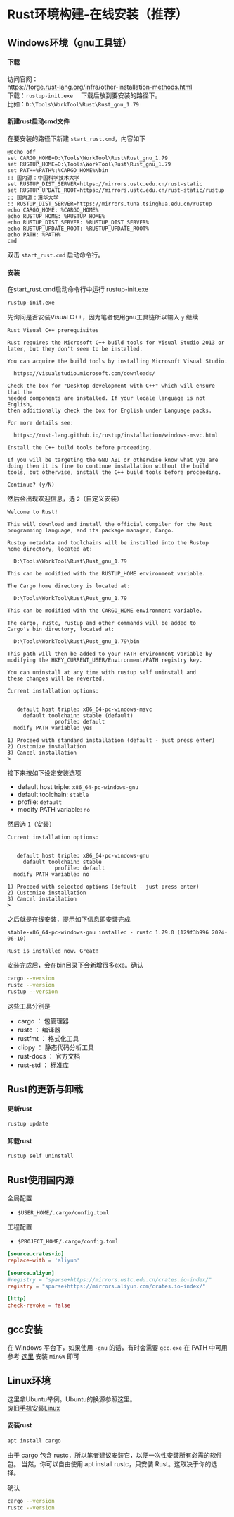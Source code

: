 # Rust环境构建-在线安装（推荐）

## Windows环境（gnu工具链）
#### 下载
访问官网：  
https://forge.rust-lang.org/infra/other-installation-methods.html  
下载：``rustup-init.exe  ``
下载后放到要安装的路径下。  
比如：``D:\Tools\WorkTool\Rust\Rust_gnu_1.79``

#### 新建rust启动cmd文件
在要安装的路径下新建 ``start_rust.cmd``，内容如下
```
@echo off
set CARGO_HOME=D:\Tools\WorkTool\Rust\Rust_gnu_1.79
set RUSTUP_HOME=D:\Tools\WorkTool\Rust\Rust_gnu_1.79
set PATH=%PATH%;%CARGO_HOME%\bin
:: 国内源：中国科学技术大学
set RUSTUP_DIST_SERVER=https://mirrors.ustc.edu.cn/rust-static
set RUSTUP_UPDATE_ROOT=https://mirrors.ustc.edu.cn/rust-static/rustup
:: 国内源：清华大学
:: RUSTUP_DIST_SERVER=https://mirrors.tuna.tsinghua.edu.cn/rustup
echo CARGO_HOME: %CARGO_HOME%
echo RUSTUP_HOME: %RUSTUP_HOME%
echo RUSTUP_DIST_SERVER: %RUSTUP_DIST_SERVER%
echo RUSTUP_UPDATE_ROOT: %RUSTUP_UPDATE_ROOT%
echo PATH: %PATH%
cmd
```
双击 ``start_rust.cmd`` 启动命令行。

#### 安装
在start_rust.cmd启动命令行中运行 rustup-init.exe  
```bash
rustup-init.exe
```
先询问是否安装Visual C++，因为笔者使用gnu工具链所以输入 ``y`` 继续
```
Rust Visual C++ prerequisites

Rust requires the Microsoft C++ build tools for Visual Studio 2013 or
later, but they don't seem to be installed.

You can acquire the build tools by installing Microsoft Visual Studio.

  https://visualstudio.microsoft.com/downloads/

Check the box for "Desktop development with C++" which will ensure that the
needed components are installed. If your locale language is not English,
then additionally check the box for English under Language packs.

For more details see:

  https://rust-lang.github.io/rustup/installation/windows-msvc.html

Install the C++ build tools before proceeding.

If you will be targeting the GNU ABI or otherwise know what you are
doing then it is fine to continue installation without the build
tools, but otherwise, install the C++ build tools before proceeding.

Continue? (y/N)
```

然后会出现欢迎信息，选 ``2``（自定义安装）
```
Welcome to Rust!

This will download and install the official compiler for the Rust
programming language, and its package manager, Cargo.

Rustup metadata and toolchains will be installed into the Rustup
home directory, located at:

  D:\Tools\WorkTool\Rust\Rust_gnu_1.79

This can be modified with the RUSTUP_HOME environment variable.

The Cargo home directory is located at:

  D:\Tools\WorkTool\Rust\Rust_gnu_1.79

This can be modified with the CARGO_HOME environment variable.

The cargo, rustc, rustup and other commands will be added to
Cargo's bin directory, located at:

  D:\Tools\WorkTool\Rust\Rust_gnu_1.79\bin

This path will then be added to your PATH environment variable by
modifying the HKEY_CURRENT_USER/Environment/PATH registry key.

You can uninstall at any time with rustup self uninstall and
these changes will be reverted.

Current installation options:


   default host triple: x86_64-pc-windows-msvc
     default toolchain: stable (default)
               profile: default
  modify PATH variable: yes

1) Proceed with standard installation (default - just press enter)
2) Customize installation
3) Cancel installation
>
```

接下来按如下设定安装选项  
- default host triple: ``x86_64-pc-windows-gnu``
- default toolchain: ``stable``
- profile: ``default``
- modify PATH variable: ``no``

然后选 ``1``（安装）
```
Current installation options:


   default host triple: x86_64-pc-windows-gnu
     default toolchain: stable
               profile: default
  modify PATH variable: no

1) Proceed with selected options (default - just press enter)
2) Customize installation
3) Cancel installation
>
```
之后就是在线安装，提示如下信息即安装完成
```
stable-x86_64-pc-windows-gnu installed - rustc 1.79.0 (129f3b996 2024-06-10)

Rust is installed now. Great!
```

安装完成后，会在bin目录下会新增很多exe。确认
```bash
cargo --version
rustc --version
rustup --version
```

这些工具分别是
- cargo ： 包管理器
- rustc ： 编译器
- rustfmt ： 格式化工具
- clippy ： 静态代码分析工具
- rust-docs ： 官方文档
- rust-std ： 标准库

## Rust的更新与卸载
#### 更新rust
```bash
rustup update
```
#### 卸载rust
```bash
rustup self uninstall
```

## Rust使用国内源
全局配置
 - ``$USER_HOME/.cargo/config.toml``

工程配置
 - ``$PROJECT_HOME/.cargo/config.toml``

```toml
[source.crates-io]
replace-with = 'aliyun'

[source.aliyun]
#registry = "sparse+https://mirrors.ustc.edu.cn/crates.io-index/"
registry = "sparse+https://mirrors.aliyun.com/crates.io-index/"

[http]
check-revoke = false
```

## gcc安装
在 Windows 平台下，如果使用 ``-gnu`` 的话，有时会需要 ``gcc.exe`` 在 PATH 中可用  
参考 [这里](../C/MinGW_zh_CN.md) 安装 ``MinGW`` 即可

## Linux环境
这里拿Ubuntu举例。Ubuntu的换源参照这里。  
[废旧手机安装Linux](../Other/Android-Linux_zh_CN.md)

#### 安装rust
```bash
apt install cargo
```
由于 cargo 包含 rustc，所以笔者建议安装它，以便一次性安装所有必需的软件包。
当然，你可以自由使用 apt install rustc，只安装 Rust。这取决于你的选择。

确认
```bash
cargo --version
rustc --version
```
